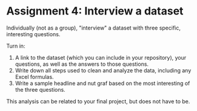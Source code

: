 # Assignment 4: Interview a dataset

Individually (not as a group), "interview" a dataset with three specific, interesting questions.

Turn in:

1. A link to the dataset (which you can include in your repository), your questions, as well as the answers to those questions.  
2. Write down all steps used to clean and analyze the data, including any Excel formulas. 
3. Write a sample headline and nut graf based on the most interesting of the three questions.

This analysis can be related to your final project, but does not have to be.